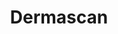 ---
hackday: 28-cardiff
title: Dermascan
summary: An app that provides users with an AI powered skin condition identifier & tracker.
thumbnail: dermascan.png
team:
- Charlie Shannon
- Ryan Alvis
- Lily Benaid
- David Duroshola
- Cooper Wright
- Florence Chang
- Samer Almasraf
about: "Our app’s purpose was originally just to provide AI powered diagnosis for
  individuals with unrecognised skin conditions. As we developed the app, we also
  wanted to add a way for individuals with long term skin conditions, such as eczema,
  as well as GPs to monitor, upload and track skin conditions. \n \nOver the weekend
  we created a wireframe example of how we would implement this, as well as describing
  what steps would be needed to implement it effectively."
links:
  website: https://www.figma.com/proto/u9qBxB2cr4SQWdCf6lecS1/Untitled?node-id=1-1000&p=f&t=KjyMV0L6mbxqogxj-1&scaling=min-zoom&content-scaling=fixed&page-id=1%3A2&starting-point-node-id=1%3A1000
  presentation: https://cf-my.sharepoint.com/:p:/g/personal/shannonci_cardiff_ac_uk/EVHYQD4Lmw1NiEZtb7Mf3ikBH7zHtloeAI8r3MX9gZDg9Q?e=fjiBbr
---